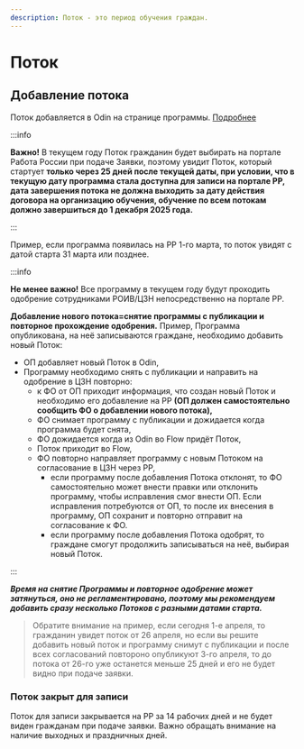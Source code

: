```yaml
---
description: Поток - это период обучения граждан.
---
```


# Поток

## Добавление потока <a href="#dobavlenie-potoka" id="dobavlenie-potoka"></a>

Поток добавляется в Odin на странице программы. [Подробнее](https://informa.gitbook.io/odin/instrukcii-po-rabote/dobavit-programmu-v-ramkakh-proekta-demografiya#dobavlenie-potoka)​

:::info

**Важно!** В текущем году Поток гражданин будет выбирать на портале Работа России при подаче Заявки, поэтому увидит Поток, который стартует **только через 25 дней после текущей даты, при условии, что в текущую дату программа стала доступна для записи на портале РР, дата завершения потока не должна выходить за дату действия договора на организацию обучения, обучение по всем потокам должно завершиться до 1 декабря 2025 года.**

:::

Пример, если программа появилась на РР 1-го марта, то поток увидят с датой старта 31 марта или позднее.

:::info

**Не менее важно!** Все программу в текущем году будут проходить одобрение сотрудниками РОИВ/ЦЗН непосредственно на портале РР.

**Добавление нового потока=снятие программы с публикации и повторное прохождение одобрения.** Пример,  Программа опубликована, на неё записываются граждане, необходимо добавить новый Поток:

* ОП добавляет новый Поток в Odin,
* Программу необходимо снять с публикации и направить на одобрение в ЦЗН повторно:
  * к ФО от ОП приходит информация, что создан новый Поток и необходимо его добавление на РР **(ОП должен самостоятельно сообщить ФО о добавлении нового потока),**
  * ФО снимает программу с публикации и дожидается когда программа будет снята,
  * ФО дожидается когда из Odin во Flow придёт Поток,
  * Поток приходит во Flow,
  * ФО повторно направляет программу с новым Потоком на согласование в ЦЗН через РР,
    * если программу после добавления Потока отклонят, то ФО самостоятельно может внести правки или отклонить программу, чтобы исправления смог внести ОП. Если исправления потребуются от ОП, то после их внесения в программу,  ОП сохранит и повторно отправит на согласование к ФО.
    * если программу после добавления Потока одобрят, то граждане смогут продолжить записываться на неё, выбирая новый Поток.

:::

_**Время на снятие Программы и повторное одобрение может затянуться, оно не регламентировано, поэтому мы рекомендуем добавить сразу несколько Потоков с разными датами старта.**_

> Обратите внимание на пример, если сегодня 1-е апреля, то гражданин увидет поток от 26 апреля, но если вы решите добавить новый поток и программу снимут с публикации и после всех согласований повтороно опубликуют 3-го апреля, то до потока от 26-го уже останется меньше 25 дней и его не будет видно при подаче заявки.

### Поток закрыт для записи <a href="#potok-zakryt-dlya-zapisi" id="potok-zakryt-dlya-zapisi"></a>

Поток для записи закрывается на РР за 14 рабочих дней и не будет виден гражданам при подаче заявки. Важно обращать внимание на наличие выходных и праздничных дней.&#x20;
